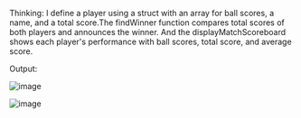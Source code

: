 Thinking:
I define a player using a struct with an array for ball scores, a name, and a total score.The findWinner function compares total scores of both players and announces the winner. And the displayMatchScoreboard shows each player's performance with ball scores, total score, and average score.

Output:

![image](https://github.com/user-attachments/assets/e81978ab-1137-4471-928a-4ca78fa7a7ac)

![image](https://github.com/user-attachments/assets/a21aa21f-395c-43d6-97c6-8012f18ba83e)


